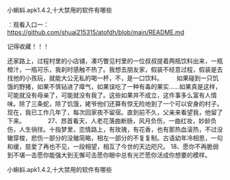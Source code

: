 小蝌蚪.apk1.4.2,十大禁用的软件有哪些

：观看入口一：https://github.com/shuai215315/atofdh/blob/main/README.md


记得收藏！！！



还家路上，过程村里的小店铺，凑巧瞥见村里的一位叔叔提着两瓶饮料出来，一瓶橙汁，一瓶可乐，我刹时感触不热了。我想去朋友家，假装不经意过程，假装是去找他的小孩玩，就能大公无私的喝一杯，不，是一口饮料。
　　如果碰到一只饥饿的野猪，如果不慎钻进了瘴气，如果误吃了一种有毒的果实……如果真是这样，可能就没有母亲了，可能就没有我了。这些如果并不成立，这件事多么富有人情味。除了三条蛇，除了饥饿，姥爷他们还算有惊无险地到了一个可以安身的村子。
现在，我已工作几年了，每次回家夜不留宿。直到前不久，父亲来看望我，他留了下来。　　
　　27、昂首看天，人老花落曲断肠，风月负伤，一曲红妆，妙龄负伤，人生徜徉。十指梦里，恋情路上，有玫瑰，有花香，也有那热血滚热，不过没辙穿梭，悲伤一部分的没辙简略，相左一部分的不复复制。古语幼年冷相思，一句和缓，慈爱了再也不见，一段相望，相互了今世的天边咫尺。
	18、愿你不再脆弱到不堪一击愿你能强大到无懈可击愿你眼中总有光芒愿你活成你想要的模样。







小蝌蚪.apk1.4.2,十大禁用的软件有哪些
